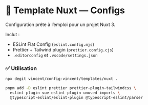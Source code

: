 # 🚀 Template Nuxt — Configs

Configuration prête à l’emploi pour un projet Nuxt 3.

Inclut :
- ESLint Flat Config (`eslint.config.mjs`)
- Prettier + Tailwind plugin (`prettier.config.cjs`)
- `.editorconfig` et `.vscode/settings.json`

### ✅ Utilisation

```bash
npx degit vincent/config-vincent/templates/nuxt .

pnpm add -D eslint prettier prettier-plugin-tailwindcss \
  eslint-plugin-vue eslint-plugin-unused-imports \
  @typescript-eslint/eslint-plugin @typescript-eslint/parser
  ```